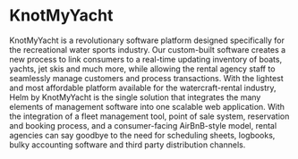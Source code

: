 # KnotMyYacht 
KnotMyYacht is a revolutionary software platform designed specifically for the recreational water sports industry.  Our custom-built software creates a new process to link consumers to a real-time updating inventory of boats, yachts, jet skis and much more, while allowing the rental agency staff to seamlessly manage customers and process transactions.  With the lightest and most affordable platform available for the watercraft-rental industry, Helm by KnotMyYacht is the single solution that integrates the many elements of management software into one scalable web application.  With the integration of a fleet management tool, point of sale system, reservation and booking process, and a consumer-facing AirBnB-style model, rental agencies can say goodbye to the need for scheduling sheets, logbooks, bulky accounting software and third party distribution channels.
